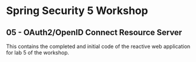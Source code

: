 # Spring Security 5 Workshop

## 05 - OAuth2/OpenID Connect Resource Server

This contains the completed and initial code of the reactive web application for lab 5 of the workshop.
